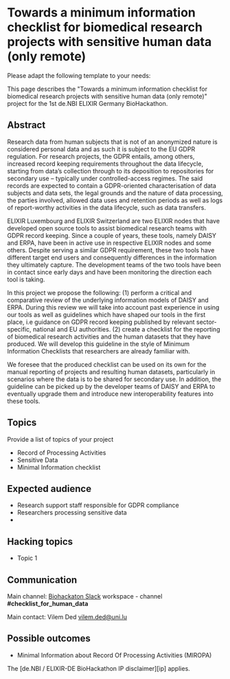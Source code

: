 # Towards a minimum information checklist for biomedical research projects with sensitive human data (only remote)

Please adapt the following template to your needs:

This page describes the "Towards a minimum information checklist for biomedical research projects with sensitive human data (only remote)" project for the 1st de.NBI ELIXIR Germany BioHackathon.

## Abstract

Research data from human subjects that is not of an anonymized nature is considered personal data and as such it is subject to the EU GDPR regulation. For research projects, the GDPR entails, among others, increased record keeping requirements throughout the data lifecycle, starting from data’s collection through to its deposition to repositories for secondary use – typically under controlled-access regimes. The said records are expected to contain a GDPR-oriented characterisation of data subjects and data sets, the legal grounds and the nature of data processing, the parties involved, allowed data uses and retention periods as well as logs of report-worthy activities in the data lifecycle, such as data transfers.

ELIXIR Luxembourg and ELIXIR Switzerland are two ELIXIR nodes that have developed open source tools to assist biomedical research teams with GDPR record keeping. Since a couple of years, these tools, namely DAISY and ERPA, have been in active use in respective ELIXIR nodes and some others. Despite serving a similar GDPR requirement, these two tools have different target end users and consequently differences in the information they ultimately capture. The development teams of the two tools have been in contact since early days and have been monitoring the direction each tool is taking.

In this project we propose the following:
(1) perform a critical and comparative review of the underlying information models of DAISY and ERPA. During this review we will take into account past experience in using our tools as well as guidelines which have shaped our tools in the first place, i.e guidance on GDPR record keeping published by relevant sector-specific, national and EU authorities.
(2) create a checklist for the reporting of biomedical research activities and the human datasets that they have produced. We will develop this guideline in the style of Minimum Information Checklists that researchers are already familiar with.

We foresee that the produced checklist can be used on its own for the manual reporting of projects and resulting human datasets, particularly in scenarios where the data is to be shared for secondary use. In addition, the guideline can be picked up by the developer teams of DAISY and ERPA to eventually upgrade them and introduce new interoperability features into these tools.

## Topics

Provide a list of topics of your project

* Record of Processing Activities
* Sensitive Data
* Minimal Information checklist

## Expected audience

* Research support staff responsible for GDPR compliance
* Researchers processing sensitive data
* 

## Hacking topics

* Topic 1

## Communication

Main channel: [Biohackaton Slack](https://join.slack.com/t/elixir-deworkspace/shared_invite/zt-1l6ku2o42-tqtThD8JgTYV93NaQ~SjFQ) workspace - channel **#checklist_for_human_data** 

Main contact: Vilem Ded <vilem.ded@uni.lu>

## Possible outcomes

* Minimal Information about Record Of Processing Activities (MIROPA)

The [de.NBI / ELIXIR-DE BioHackathon
IP disclaimer][ip] applies.

[docs]: <https://denbi.de>

